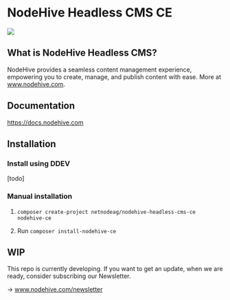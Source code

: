 # NodeHive Headless CMS CE

<img src="https://docs.nodehive.com/nodehive-dashboard.png">

## What is NodeHive Headless CMS?

NodeHive provides a seamless content management experience, empowering you to create, manage, and publish content with ease. More at www.nodehive.com.

## Documentation

https://docs.nodehive.com

## Installation

### Install using DDEV

[todo]

### Manual installation

  1. `composer create-project netnodeag/nodehive-headless-cms-ce nodehive-ce`

  2. Run `composer install-nodehive-ce`


## WIP

This repo is currently developing. If you want to get an update, when we are ready, consider subscribing our Newsletter.

-> www.nodehive.com/newsletter

